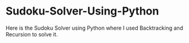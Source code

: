 # Sudoku-Solver-Using-Python
Here is the Sudoku Solver using Python where I used Backtracking and Recursion to solve it. 
